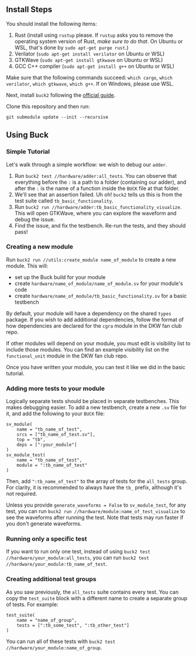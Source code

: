 ## Install Steps

You should install the following items:

1. Rust (install using `rustup` please. If `rustup` asks you to remove the operating system version of Rust, *make sure to do that*. On Ubuntu or WSL, that's done by `sudo apt-get purge rust`.)
2. Verilator (`sudo apt-get install verilator` on Ubuntu or WSL)
3. GTKWave (`sudo apt-get install gtkwave` on Ubuntu or WSL)
4. GCC C++ compiler (`sudo apt-get install g++` on Ubuntu or WSL)

Make sure that the following commands succeed: `which cargo`, `which verilator`, `which gtkwave`, `which g++`. If on Windows, please use WSL.

Next, install `buck2` following the [official guide](https://buck2.build/docs/getting_started/).

Clone this repository and then run:
```
git submodule update --init --recursive
```

## Using Buck

### Simple Tutorial

Let's walk through a simple workflow: we wish to debug our `adder`.

1. Run `buck2 test //hardware/adder:all_tests`. You can observe that everything before the `:` is a path to a folder (containing our adder), and after the `:` is the name of a function inside the `BUCK` file at that folder.
2. We'll see that an assertion failed. Uh oh! `buck2` tells us this is from the test suite called `tb_basic_functionality`.
3. Run `buck2 run //hardware/adder:tb_basic_functionality_visualize`. This will open GTKWave, where you can explore the waveform and debug the issue.
4. Find the issue, and fix the testbench. Re-run the tests, and they should pass!

### Creating a new module

Run `buck2 run //utils:create_module name_of_module` to create a new module. This will:

-   set up the Buck build for your module
-   create `hardware/name_of_module/name_of_module.sv` for your module's code
-   create `hardware/name_of_module/tb_basic_functionality.sv` for a basic testbench

By default, your module will have a dependency on the shared `types` package. If you wish to add additional dependencies, follow the format of how dependencies are declared for the `cgra` module in the DKW fan club repo.

If other modules will depend on your module, you must edit is visibility list to include those modules. You can find an example visibility list on the `functional_unit` module in the DKW fan club repo.

Once you have written your module, you can test it like we did in the basic tutorial.

### Adding more tests to your module

Logically separate tests should be placed in separate testbenches. This makes debugging easier. To add a new testbench, create a new `.sv` file for it, and add the following to your `BUCK` file:

```
sv_module(
    name = "tb_name_of_test",
    srcs = ["tb_name_of_test.sv"],
    top = "tb",
    deps = [":your_module"]
)
sv_module_test(
    name = "tb_name_of_test",
    module = ":tb_name_of_test"
)
```

Then, add `":tb_name_of_test"` to the array of tests for the `all_tests` group. For clarity, it is recommended to always have the `tb_` prefix, although it's not required.

Unless you provide `generate_waveforms = False` to `sv_module_test`, for any test, you can run `buck2 run //hardware/module:name_of_test_visualize` to see the waveforms after running the test. Note that tests may run faster if you don't generate waveforms.

### Running only a specific test
If you want to run only one test, instead of using `buck2 test //hardware/your_module:all_tests`, you can run `buck2 test //hardware/your_module:tb_name_of_test`.

### Creating additional test groups
As you saw previously, the `all_tests` suite contains every test. You can copy the `test_suite` block with a different name to create a separate group of tests. For example:
```
test_suite(
    name = "name_of_group",
    tests = [":tb_some_test", ":tb_other_test"]
)
```
You can run all of these tests with `buck2 test //hardware/your_module:name_of_group`.